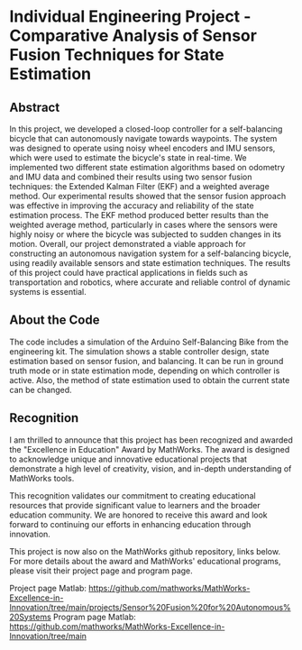 # Individual Engineering Project - Comparative Analysis of Sensor Fusion Techniques for State Estimation
## Abstract

In this project, we developed a closed-loop controller for a self-balancing bicycle that can autonomously navigate towards waypoints. The system was designed to operate using noisy wheel encoders and IMU sensors, which were used to estimate the bicycle's state in real-time. We implemented two different state estimation algorithms based on odometry and IMU data and combined their results using two sensor fusion techniques: the Extended Kalman Filter (EKF) and a weighted average method. Our experimental results showed that the sensor fusion approach was effective in improving the accuracy and reliability of the state estimation process. The EKF method produced better results than the weighted average method, particularly in cases where the sensors were highly noisy or where the bicycle was subjected to sudden changes in its motion. Overall, our project demonstrated a viable approach for constructing an autonomous navigation system for a self-balancing bicycle, using readily available sensors and state estimation techniques. The results of this project could have practical applications in fields such as transportation and robotics, where accurate and reliable control of dynamic systems is essential.

## About the Code

The code includes a simulation of the Arduino Self-Balancing Bike from the engineering kit. The simulation shows a stable controller design, state estimation based on sensor fusion, and balancing. It can be run in ground truth mode or in state estimation mode, depending on which controller is active. Also, the method of state estimation used to obtain the current state can be changed.


## Recognition
I am thrilled to announce that this project has been recognized and awarded the "Excellence in Education" Award by MathWorks. The award is designed to acknowledge unique and innovative educational projects that demonstrate a high level of creativity, vision, and in-depth understanding of MathWorks tools.

This recognition validates our commitment to creating educational resources that provide significant value to learners and the broader education community. We are honored to receive this award and look forward to continuing our efforts in enhancing education through innovation.

This project is now also on the MathWorks github repository, links below. For more details about the award and MathWorks' educational programs, please visit their project page and program page.

Project page Matlab: 
https://github.com/mathworks/MathWorks-Excellence-in-Innovation/tree/main/projects/Sensor%20Fusion%20for%20Autonomous%20Systems
Program page Matlab: 
https://github.com/mathworks/MathWorks-Excellence-in-Innovation/tree/main
